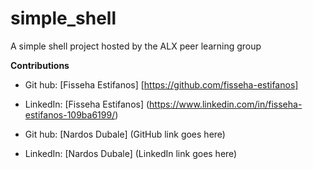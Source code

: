 # simple_shell
A simple shell project hosted by the ALX peer learning group

**Contributions**

- Git hub: [Fisseha Estifanos] [https://github.com/fisseha-estifanos] 
- LinkedIn: [Fisseha Estifanos] (https://www.linkedin.com/in/fisseha-estifanos-109ba6199/)

- Git hub: [Nardos Dubale] (GitHub link goes here)
- LinkedIn: [Nardos Dubale] (LinkedIn link goes here)
